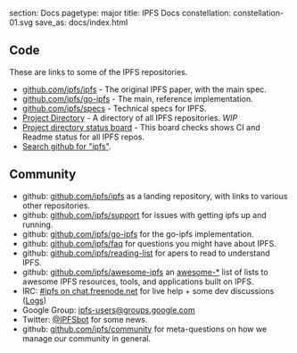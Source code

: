section: Docs
pagetype: major
title: IPFS Docs
constellation: constellation-01.svg
save_as: docs/index.html

## Code

These are links to some of the IPFS repositories.

- [github.com/ipfs/ipfs](https://github.com/ipfs/ipfs) - The original IPFS paper, with the main spec.
- [github.com/ipfs/go-ipfs](https://github.com/ipfs/go-ipfs) - The main, reference implementation.
- [github.com/ipfs/specs](https://github.com/ipfs/specs) - Technical specs for IPFS.
- [Project Directory](https://github.com/ipfs/ipfs#project-directory) - A directory of all IPFS repositories. _WIP_
- [Project directory status board](http://project-repos.ipfs.io/) - This board checks shows CI and Readme status for all IPFS repos.
- [Search github for "ipfs"](https://github.com/search?q=ipfs&ref=searchresults&type=Repositories&utf8=%E2%9C%93).

## Community

- github: [github.com/ipfs/ipfs](https://github.com/ipfs/ipfs) as a landing repository, with links to various other repositories.
- github: [github.com/ipfs/support](https://github.com/ipfs/support) for issues with getting ipfs up and running.
- github: [github.com/ipfs/go-ipfs](https://github.com/ipfs/go-ipfs) for the go-ipfs implementation.
- github: [github.com/ipfs/faq](https://github.com/ipfs/faq) for questions you might have about IPFS.
- github: [github.com/ipfs/reading-list](https://github.com/ipfs/reading-list) for apers to read to understand IPFS.
- github: [github.com/ipfs/awesome-ipfs](https://github.com/ipfs/awesome-ipfs) an [awesome-*](https://github.com/sindresorhus/awesome) list of lists to awesome IPFS resources, tools, and applications built on IPFS.
- IRC: [#ipfs on chat.freenode.net](irc://chat.freenode.net/ipfs) for live help + some dev discussions ([Logs](https://botbot.me/freenode/ipfs/))
- Google Group: [ipfs-users@groups.google.com](https://groups.google.com/forum/#!forum/ipfs-users)
- Twitter: [@IPFSbot](https://twitter.com/ipfsbot) for some news.
- github: [github.com/ipfs/community](https://github.com/ipfs/community) for meta-questions on how we manage our community in general.
